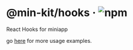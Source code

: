 # @min-kit/hooks · ![npm](https://img.shields.io/npm/v/%40min-kit/hooks)

React Hooks for miniapp

go [here](https://github.com/rexerwang/min-kit/tree/main/miniapp/template) for more usage examples.
